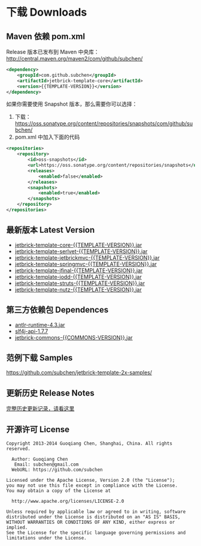 下载 Downloads
=================


Maven 依赖 pom.xml
---------------------------------------

Release 版本已发布到 Maven 中央库： http://central.maven.org/maven2/com/github/subchen/

```xml
<dependency>
    <groupId>com.github.subchen</groupId>
    <artifactId>jetbrick-template-core</artifactId>
    <version>{{TEMPLATE-VERSION}}</version>
</dependency>
```

如果你需要使用 Snapshot 版本，那么需要你可以选择：

1. 下载： https://oss.sonatype.org/content/repositories/snapshots/com/github/subchen/
2. pom.xml 中加入下面的代码

```xml
<repositories>
    <repository>
        <id>oss-snapshots</id>
        <url>https://oss.sonatype.org/content/repositories/snapshots</url>
        <releases>
            <enabled>false</enabled>
        </releases>
        <snapshots>
            <enabled>true</enabled>
        </snapshots>
    </repository>
</repositories>
```


最新版本 Latest Version
---------------------------------------

* [jetbrick-template-core-{{TEMPLATE-VERSION}}.jar](http://search.maven.org/remotecontent?filepath=com/github/subchen/jetbrick-template-core/{{TEMPLATE-VERSION}}/jetbrick-template-core-{{TEMPLATE-VERSION}}.jar)
* [jetbrick-template-serlvet-{{TEMPLATE-VERSION}}.jar](http://search.maven.org/remotecontent?filepath=com/github/subchen/jetbrick-template-serlvet/{{TEMPLATE-VERSION}}/jetbrick-template-serlvet-{{TEMPLATE-VERSION}}.jar)
* [jetbrick-template-jetbrickmvc-{{TEMPLATE-VERSION}}.jar](http://search.maven.org/remotecontent?filepath=com/github/subchen/jetbrick-template-jetbrickmvc/{{TEMPLATE-VERSION}}/jetbrick-template-jetbrickmvc-{{TEMPLATE-VERSION}}.jar)
* [jetbrick-template-springmvc-{{TEMPLATE-VERSION}}.jar](http://search.maven.org/remotecontent?filepath=com/github/subchen/jetbrick-template-springmvc/{{TEMPLATE-VERSION}}/jetbrick-template-springmvc-{{TEMPLATE-VERSION}}.jar)
* [jetbrick-template-jfinal-{{TEMPLATE-VERSION}}.jar](http://search.maven.org/remotecontent?filepath=com/github/subchen/jetbrick-template-jfinal/{{TEMPLATE-VERSION}}/jetbrick-template-jfinal-{{TEMPLATE-VERSION}}.jar)
* [jetbrick-template-jodd-{{TEMPLATE-VERSION}}.jar](http://search.maven.org/remotecontent?filepath=com/github/subchen/jetbrick-template-jodd/{{TEMPLATE-VERSION}}/jetbrick-template-jodd-{{TEMPLATE-VERSION}}.jar)
* [jetbrick-template-struts-{{TEMPLATE-VERSION}}.jar](http://search.maven.org/remotecontent?filepath=com/github/subchen/jetbrick-template-struts/{{TEMPLATE-VERSION}}/jetbrick-template-struts-{{TEMPLATE-VERSION}}.jar)
* [jetbrick-template-nutz-{{TEMPLATE-VERSION}}.jar](http://search.maven.org/remotecontent?filepath=com/github/subchen/jetbrick-template-nutz/{{TEMPLATE-VERSION}}/jetbrick-template-nutz-{{TEMPLATE-VERSION}}.jar)


第三方依赖包 Dependences
---------------------------------------

* [antlr-runtime-4.3.jar](http://search.maven.org/remotecontent?filepath=org/antlr/antlr-runtime/4.3/antlr-runtime-4.3.jar)
* [slf4j-api-1.7.7](http://search.maven.org/remotecontent?filepath=org/slf4j/slf4j-api/1.7.7/slf4j-api-1.7.7.jar)
* [jetbrick-commons-{{COMMONS-VERSION}}.jar](http://search.maven.org/remotecontent?filepath=com/github/subchen/jetbrick-commons/{{COMMONS-VERSION}}/jetbrick-commons-{{COMMONS-VERSION}}.jar)


范例下载 Samples
---------------------------------------

https://github.com/subchen/jetbrick-template-2x-samples/


更新历史 Release Notes
---------------------------------------

[完整历史更新记录，请看这里](https://github.com/subchen/jetbrick-template-2x/releases)


开源许可 License
---------------------------------------

```
Copyright 2013-2014 Guoqiang Chen, Shanghai, China. All rights reserved.

  Author: Guoqiang Chen
   Email: subchen@gmail.com
  WebURL: https://github.com/subchen

Licensed under the Apache License, Version 2.0 (the "License");
you may not use this file except in compliance with the License.
You may obtain a copy of the License at

  http://www.apache.org/licenses/LICENSE-2.0

Unless required by applicable law or agreed to in writing, software
distributed under the License is distributed on an "AS IS" BASIS,
WITHOUT WARRANTIES OR CONDITIONS OF ANY KIND, either express or implied.
See the License for the specific language governing permissions and
limitations under the License.
```
